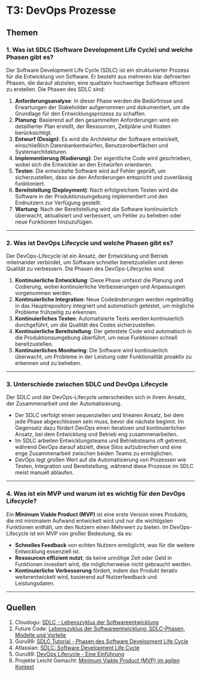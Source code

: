 # T3: DevOps Prozesse

## Themen

### 1. Was ist SDLC (Software Development Life Cycle) und welche Phasen gibt es?

Der Software Development Life Cycle (SDLC) ist ein strukturierter Prozess für die Entwicklung von Software. Er besteht aus mehreren klar definierten Phasen, die darauf abzielen, eine qualitativ hochwertige Software effizient zu erstellen. Die Phasen des SDLC sind:

1. **Anforderungsanalyse**: In dieser Phase werden die Bedürfnisse und Erwartungen der Stakeholder aufgenommen und dokumentiert, um die Grundlage für den Entwicklungsprozess zu schaffen.
2. **Planung**: Basierend auf den gesammelten Anforderungen wird ein detaillierter Plan erstellt, der Ressourcen, Zeitpläne und Kosten berücksichtigt.
3. **Entwurf (Design)**: Es wird die Architektur der Software entwickelt, einschließlich Datenbankentwürfen, Benutzeroberflächen und Systemarchitekturen.
4. **Implementierung (Kodierung)**: Der eigentliche Code wird geschrieben, wobei sich die Entwickler an den Entwürfen orientieren.
5. **Testen**: Die entwickelte Software wird auf Fehler geprüft, um sicherzustellen, dass sie den Anforderungen entspricht und zuverlässig funktioniert.
6. **Bereitstellung (Deployment)**: Nach erfolgreichem Testen wird die Software in der Produktionsumgebung implementiert und den Endnutzern zur Verfügung gestellt.
7. **Wartung**: Nach der Bereitstellung wird die Software kontinuierlich überwacht, aktualisiert und verbessert, um Fehler zu beheben oder neue Funktionen hinzuzufügen.

---

### 2. Was ist DevOps Lifecycle und welche Phasen gibt es?

Der DevOps-Lifecycle ist ein Ansatz, der Entwicklung und Betrieb miteinander verbindet, um Software schneller bereitzustellen und deren Qualität zu verbessern. Die Phasen des DevOps-Lifecycles sind:

1. **Kontinuierliche Entwicklung**: Diese Phase umfasst die Planung und Codierung, wobei kontinuierliche Verbesserungen und Anpassungen vorgenommen werden.
2. **Kontinuierliche Integration**: Neue Codeänderungen werden regelmäßig in das Hauptrepository integriert und automatisch getestet, um mögliche Probleme frühzeitig zu erkennen.
3. **Kontinuierliches Testen**: Automatisierte Tests werden kontinuierlich durchgeführt, um die Qualität des Codes sicherzustellen.
4. **Kontinuierliche Bereitstellung**: Der getestete Code wird automatisch in die Produktionsumgebung überführt, um neue Funktionen schnell bereitzustellen.
5. **Kontinuierliches Monitoring**: Die Software wird kontinuierlich überwacht, um Probleme in der Leistung oder Funktionalität proaktiv zu erkennen und zu beheben.

---

### 3. Unterschiede zwischen SDLC und DevOps Lifecycle

Der SDLC und der DevOps-Lifecycle unterscheiden sich in ihrem Ansatz, der Zusammenarbeit und der Automatisierung. 

- Der SDLC verfolgt einen sequenziellen und linearen Ansatz, bei dem jede Phase abgeschlossen sein muss, bevor die nächste beginnt. Im Gegensatz dazu fördert DevOps einen iterativen und kontinuierlichen Ansatz, bei dem Entwicklung und Betrieb eng zusammenarbeiten.
- Im SDLC arbeiten Entwicklungsteams und Betriebsteams oft getrennt, während DevOps darauf abzielt, diese Silos aufzubrechen und eine enge Zusammenarbeit zwischen beiden Teams zu ermöglichen.
- DevOps legt großen Wert auf die Automatisierung von Prozessen wie Testen, Integration und Bereitstellung, während diese Prozesse im SDLC meist manuell ablaufen.

---

### 4. Was ist ein MVP und warum ist es wichtig für den DevOps Lifecycle?

Ein **Minimum Viable Product (MVP)** ist eine erste Version eines Produkts, die mit minimalem Aufwand entwickelt wird und nur die wichtigsten Funktionen enthält, um den Nutzern einen Mehrwert zu bieten. Im DevOps-Lifecycle ist ein MVP von großer Bedeutung, da es:

- **Schnelles Feedback** von echten Nutzern ermöglicht, was für die weitere Entwicklung essenziell ist.
- **Ressourcen effizient nutzt**, da keine unnötige Zeit oder Geld in Funktionen investiert wird, die möglicherweise nicht gebraucht werden.
- **Kontinuierliche Verbesserung** fördert, indem das Produkt iterativ weiterentwickelt wird, basierend auf Nutzerfeedback und Leistungsdaten.

---

## Quellen

1. Cloudogu: [SDLC - Lebenszyklus der Softwareentwicklung](https://cloudogu.com/de/glossar/sdlc-lebenszyklus-der-softwareentwicklung/?utm_source=chatgpt.com)
2. Future Code: [Lebenszyklus der Softwareentwicklung: SDLC-Phasen, Modelle und Vorteile](https://future-code.dev/de/blog/lebenszyklus-der-softwareentwicklung-sdlc-phasen-modelle-und-vorteile/?utm_source=chatgpt.com)
3. Guru99: [SDLC Tutorial - Phasen des Software Development Life Cycle](https://www.guru99.com/de/software-development-life-cycle-tutorial.html?utm_source=chatgpt.com)
4. Atlassian: [SDLC: Software Development Life Cycle](https://www.atlassian.com/agile/software-development/sdlc?utm_source=chatgpt.com)
5. Guru99: [DevOps Lifecycle - Eine Einführung](https://www.guru99.com/de/devops-lifecycle.html?utm_source=chatgpt.com)
6. Projekte Leicht Gemacht: [Minimum Viable Product (MVP) im agilen Kontext](https://projekte-leicht-gemacht.de/blog/projektmanagement/agil/minimum-viable-product/?utm_source=chatgpt.com)
